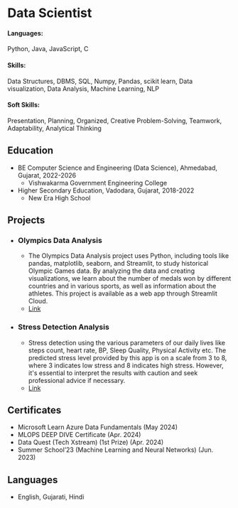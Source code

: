 # Data Scientist

#### Languages: 
Python, Java, JavaScript, C

#### Skills:
Data Structures, DBMS, SQL, Numpy, Pandas, scikit learn, Data visualization, Data Analysis, Machine Learning, NLP

#### Soft Skills: 
Presentation, Planning, Organized, Creative Problem-Solving, Teamwork, Adaptability, Analytical Thinking

## Education
- BE Computer Science and Engineering (Data Science), Ahmedabad, Gujarat, 2022-2026
  - Vishwakarma Government Engineering College
- Higher Secondary Education, Vadodara, Gujarat, 2018-2022
  - New Era High School

## Projects
- ### Olympics Data Analysis
  - The Olympics Data Analysis project uses Python, including tools like pandas, matplotlib, seaborn, and Streamlit, to study historical Olympic Games data. By analyzing the data and 
    creating visualizations, we learn about the number of medals won by different countries and in various sports, as well as information about the athletes. This project is available as 
    a web app through Streamlit Cloud.
  - [Link](https://olympicsanalysis-cb3mpbvtqx9t6ceze4xnnm.streamlit.app/)
- ### Stress Detection Analysis
  - Stress detection using the various parameters of our daily lives like steps count, heart rate, BP, Sleep Quality, Physical Activity etc. The predicted stress level provided by this 
    app is on a scale from 3 to 8, where 3 indicates low stress and 8 indicates high stress. However, it's essential to interpret the results with caution and seek professional advice if 
    necessary.
  - [Link](https://stresspredict.streamlit.app/)

## Certificates
- Microsoft Learn Azure Data Fundamentals (May 2024)
- MLOPS DEEP DIVE Certificate (Apr. 2024)
- Data Quest (Tech Xstream) (1st Prize) (Apr. 2024)
- Summer School’23 (Machine Learning and Neural Networks) (Jun. 2023)

## Languages
- English, Gujarati, Hindi
